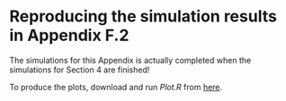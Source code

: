 # Reproducing the simulation results in Appendix F.2
The simulations for this Appendix is actually completed when the simulations for Section 4 are finished!
   
To produce the plots, download and run *Plot.R* from [here](https://github.com/ninhtran02/ParFilter/tree/main/Simulation).



